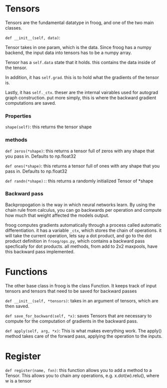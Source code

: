 # Tensors

Tensors are the fundamental datatype in froog, and one of the two main classes.

```def __init__(self, data)```:

Tensor takes in one param, which is the data. Since froog has a numpy backend, the input data into tensors has to be a numpy array.

Tensor has a ```self.data``` state that it holds. this contains the data inside of the tensor.

In addition, it has ```self.grad```. this is to hold what the gradients of the tensor is. 

Lastly, it has ```self._ctx```. theser are the internal vairables used for autograd graph construction. put more simply, this is where the backward gradient computations are saved. 

### Properties

```shape(self)```: this returns the tensor shape


### methods
```def zeros(*shape)```: this returns a tensor full of zeros with any shape that you pass in. Defaults to np.float32

```def ones(*shape)```: this returns a tensor full of ones with any shape that you pass in. Defaults to np.float32

```def randn(*shape):```: this returns a randomly initialized Tensor of *shape

### Backward pass
Backpropogation is the way in which neural networks learn. By using the chain rule from calculus, you can go backwards per operation and compute how much that weight affected the models output.

froog computes gradients automatically through a process called automatic differentiation. it has a variable ```_ctx```, which stores the chain of operations. it will take the current operation, lets say a dot product, and go to the dot product definition in ```froog/ops.py```, which contains a backward pass specfically for dot products. all methods, from add to 2x2 maxpools, have this backward pass implemented.

# Functions

The other base class in froog is the class Function. It keeps track of input tensors and tensors that need to be saved for backward passes

```def __init__(self, *tensors)```: takes in an argument of tensors, which are then saved. 

```def save_for_backward(self, *x)```: saves Tensors that are necessary to compute for the computation of gradients in the backward pass. 

```def apply(self, arg, *x)```: This is what makes everything work. The apply() method takes care of the forward pass, applying the operation to the inputs.

# Register

```def register(name, fxn)```: this function allows you to add a method to a Tensor. This allows you to chain any operations, e.g. x.dot(w).relu(), where w is a tensor